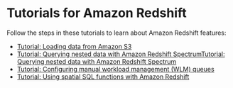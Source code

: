 # Tutorials for Amazon Redshift<a name="tutorials-redshift"></a>

Follow the steps in these tutorials to learn about Amazon Redshift features:
+ [Tutorial: Loading data from Amazon S3](tutorial-loading-data.md)
+ [Tutorial: Querying nested data with Amazon Redshift SpectrumTutorial: Querying nested data with Amazon Redshift Spectrum ](tutorial-query-nested-data.md)
+ [Tutorial: Configuring manual workload management \(WLM\) queues](tutorial-configuring-workload-management.md)
+ [Tutorial: Using spatial SQL functions with Amazon Redshift](spatial-tutorial.md)